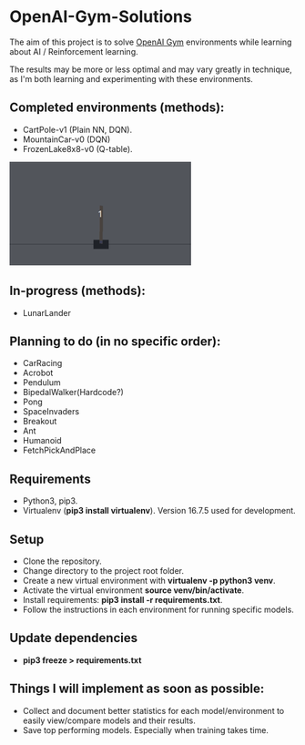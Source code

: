 # OpenAI-Gym-Solutions

The aim of this project is to solve [OpenAI Gym](https://gym.openai.com/) environments while learning about AI / Reinforcement learning.

The results may be more or less optimal and may vary greatly in technique, as I'm both learning and experimenting with these environments.

## Completed environments (methods):
- CartPole-v1 (Plain NN, DQN).
- MountainCar-v0 (DQN)
- FrozenLake8x8-v0 (Q-table).

![](Extra/CombinedSolves.gif)


## In-progress (methods):
- LunarLander

## Planning to do (in no specific order):
- CarRacing
- Acrobot
- Pendulum
- BipedalWalker(Hardcode?)
- Pong
- SpaceInvaders
- Breakout
- Ant
- Humanoid
- FetchPickAndPlace

## Requirements
- Python3, pip3.
- Virtualenv (**pip3 install virtualenv**). Version 16.7.5 used for development.

## Setup 
- Clone the repository.
- Change directory to the project root folder.
- Create a new virtual environment with **virtualenv -p python3 venv**.
- Activate the virtual environment **source venv/bin/activate**.
- Install requirements: **pip3 install -r requirements.txt**.
- Follow the instructions in each environment for running specific models.

## Update dependencies
- **pip3 freeze > requirements.txt**

## Things I will implement as soon as possible: 
- Collect and document better statistics for each model/environment to easily view/compare models and their results.
- Save top performing models. Especially when training takes time.

